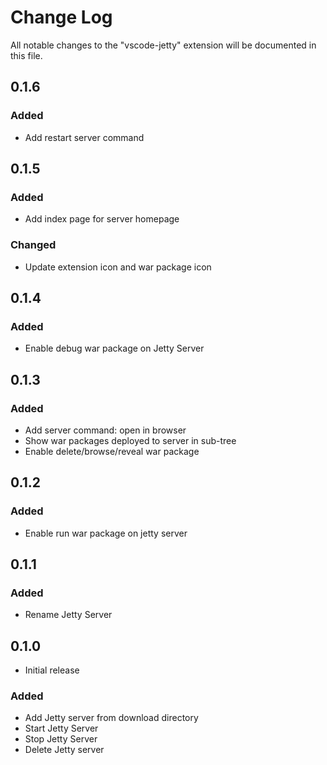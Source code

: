# Change Log
All notable changes to the "vscode-jetty" extension will be documented in this file.

## 0.1.6
### Added
* Add restart server command

## 0.1.5
### Added
* Add index page for server homepage
### Changed
* Update extension icon and war package icon

## 0.1.4
### Added
* Enable debug war package on Jetty Server

## 0.1.3
### Added
* Add server command: open in browser
* Show war packages deployed to server in sub-tree
* Enable delete/browse/reveal war package

## 0.1.2
### Added
* Enable run war package on jetty server

## 0.1.1
### Added
* Rename Jetty Server

## 0.1.0
- Initial release
### Added
* Add Jetty server from download directory
* Start Jetty Server
* Stop Jetty Server
* Delete Jetty server
